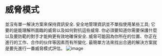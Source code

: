 [Title]: # (威脅模式)
[Difficulty]: # (初學者)
[Order]: # (1)

# 威脅模式

並沒有單一解決方案來保持資訊安全. 安全地管理資訊並不單指使用某些工具; 它要的是能理解所面臨的威脅以及如何對抗這些威脅. 你必須要知道你需要保護什麼以及要防範的對手才能夠更有效地確保安全. 威脅可能因為你所在的位置、你正在進行的工作、合作的伙伴等因素而有所變化. 最簡單方法來找出合適的解決方案就是要先進行一番威脅模式評估。
![image](managing_information2.png)